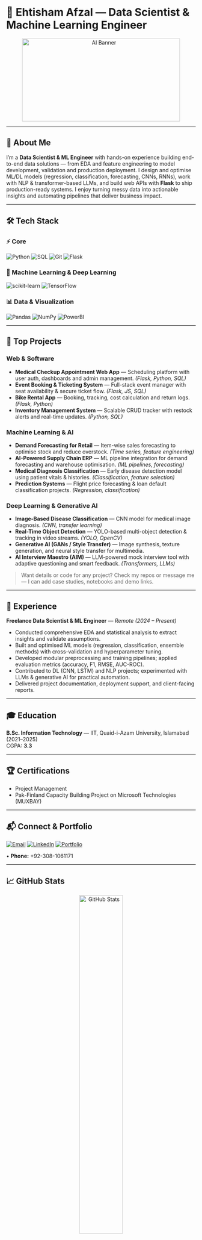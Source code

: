# 🚀 Ehtisham Afzal — Data Scientist & Machine Learning Engineer

<p align="center">
  <img src="https://plus.unsplash.com/premium_photo-1682124651258-410b25fa9dc0?q=80&w=1621&auto=format&fit=crop&ixlib=rb-4.0.3&ixid=M3wxMjA3fDB8MHxwaG90by1wYWdlfHx8fGVufDB8fHx8fA%3D%3D" width="420" height="220" alt="AI Banner">
</p>

---

## 🌟 About Me
I’m a **Data Scientist & ML Engineer** with hands-on experience building end-to-end data solutions — from EDA and feature engineering to model development, validation and production deployment. I design and optimise ML/DL models (regression, classification, forecasting, CNNs, RNNs), work with NLP & transformer-based LLMs, and build web APIs with **Flask** to ship production-ready systems. I enjoy turning messy data into actionable insights and automating pipelines that deliver business impact.

---

## 🛠️ Tech Stack
### ⚡ Core
![Python](https://img.shields.io/badge/-Python-3776AB?style=flat&logo=python&logoColor=white) ![SQL](https://img.shields.io/badge/-SQL-4479A1?style=flat&logo=postgresql&logoColor=white) ![Git](https://img.shields.io/badge/-Git-F05032?style=flat&logo=git&logoColor=white) ![Flask](https://img.shields.io/badge/-Flask-000000?style=flat&logo=flask&logoColor=white)

### 🔬 Machine Learning & Deep Learning
![scikit-learn](https://img.shields.io/badge/-scikit--learn-F7931E?style=flat&logo=scikitlearn&logoColor=white) ![TensorFlow](https://img.shields.io/badge/-TensorFlow-FF6F00?style=flat&logo=tensorflow&logoColor=white)

### 📊 Data & Visualization
![Pandas](https://img.shields.io/badge/-Pandas-150458?style=flat&logo=pandas) ![NumPy](https://img.shields.io/badge/-NumPy-013243?style=flat&logo=numpy) ![PowerBI](https://img.shields.io/badge/-Power%20BI-F2C811?style=flat&logo=microsoftpowerbi&logoColor=white)

---

## 📁 Top Projects

### Web & Software
- **Medical Checkup Appointment Web App** — Scheduling platform with user auth, dashboards and admin management. *(Flask, Python, SQL)*  
- **Event Booking & Ticketing System** — Full-stack event manager with seat availability & secure ticket flow. *(Flask, JS, SQL)*  
- **Bike Rental App** — Booking, tracking, cost calculation and return logs. *(Flask, Python)*  
- **Inventory Management System** — Scalable CRUD tracker with restock alerts and real-time updates. *(Python, SQL)*

### Machine Learning & AI
- **Demand Forecasting for Retail** — Item-wise sales forecasting to optimise stock and reduce overstock. *(Time series, feature engineering)*  
- **AI-Powered Supply Chain ERP** — ML pipeline integration for demand forecasting and warehouse optimisation. *(ML pipelines, forecasting)*  
- **Medical Diagnosis Classification** — Early disease detection model using patient vitals & histories. *(Classification, feature selection)*  
- **Prediction Systems** — Flight price forecasting & loan default classification projects. *(Regression, classification)*

### Deep Learning & Generative AI
- **Image-Based Disease Classification** — CNN model for medical image diagnosis. *(CNN, transfer learning)*  
- **Real-Time Object Detection** — YOLO-based multi-object detection & tracking in video streams. *(YOLO, OpenCV)*  
- **Generative AI (GANs / Style Transfer)** — Image synthesis, texture generation, and neural style transfer for multimedia.  
- **AI Interview Maestro (AIM)** — LLM-powered mock interview tool with adaptive questioning and smart feedback. *(Transformers, LLMs)*

> Want details or code for any project? Check my repos or message me — I can add case studies, notebooks and demo links.

---

## 💼 Experience
**Freelance Data Scientist & ML Engineer** — *Remote (2024 – Present)*  
- Conducted comprehensive EDA and statistical analysis to extract insights and validate assumptions.  
- Built and optimised ML models (regression, classification, ensemble methods) with cross-validation and hyperparameter tuning.  
- Developed modular preprocessing and training pipelines; applied evaluation metrics (accuracy, F1, RMSE, AUC-ROC).  
- Contributed to DL (CNN, LSTM) and NLP projects; experimented with LLMs & generative AI for practical automation.  
- Delivered project documentation, deployment support, and client-facing reports.

---

## 🎓 Education
**B.Sc. Information Technology** — IIT, Quaid-i-Azam University, Islamabad (2021–2025)  
CGPA: **3.3**

---

## 🏆 Certifications
- Project Management  
- Pak-Finland Capacity Building Project on Microsoft Technologies (MUXBAY)

---

## 📬 Connect & Portfolio
[![Email](https://img.shields.io/badge/Email-D14836?style=flat&logo=gmail&logoColor=white)](mailto:ehtishamafzal14@gmail.com) [![LinkedIn](https://img.shields.io/badge/LinkedIn-0A66C2?style=flat&logo=linkedin&logoColor=white)](https://www.linkedin.com/in/ehtisham-afzal-032009342) [![Portfolio](https://img.shields.io/badge/Portfolio-00AEEF?style=flat&logo=web&logoColor=white)](https://www.ehtisham.online)  

• **Phone:** +92-308-1061171

---

## 📈 GitHub Stats
<p align="center">
  <img src="https://github-readme-stats.vercel.app/api?username=ehtisham1053&show_icons=true&theme=radical" alt="GitHub Stats" width="48%"/>
  
</p>

---

## 💡 Fun Fact
I love building AI solutions that solve practical problems — from automating workflows to building LLM-powered tools that help people learn and prepare.

---

## ▶️ Next Steps
- ⭐ I’ll keep adding project case studies and notebooks — check the pinned repos for demos.  
- 🤝 Open to freelance collaborations, internships, and research partnerships.  
- 📩 Reach out via LinkedIn or email to discuss ideas or request demos.

---
